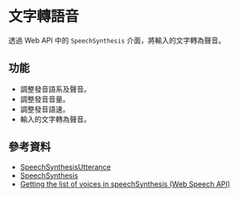 # 文字轉語音
透過 Web API 中的 `SpeechSynthesis` 介面，將輸入的文字轉為聲音。

## 功能
* 調整發音語系及聲音。
* 調整發音音量。
* 調整發音語速。
* 輸入的文字轉為聲音。

## 參考資料
* [SpeechSynthesisUtterance](https://developer.mozilla.org/en-US/docs/Web/API/SpeechSynthesisUtterance)
* [SpeechSynthesis](https://developer.mozilla.org/en-US/docs/Web/API/SpeechSynthesis)
* [Getting the list of voices in speechSynthesis (Web Speech API)](https://stackoverflow.com/questions/21513706/getting-the-list-of-voices-in-speechsynthesis-web-speech-api)